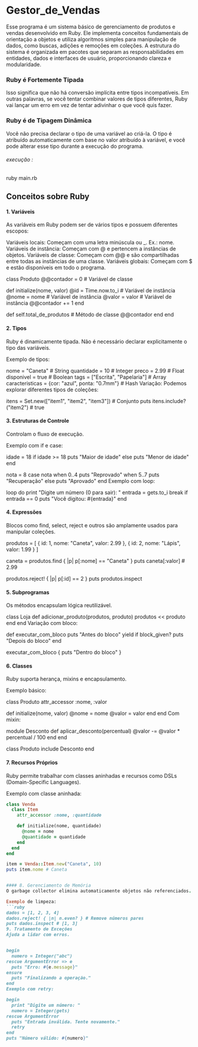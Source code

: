 # Gestor_de_Vendas
Esse programa é um sistema básico de gerenciamento de produtos e vendas desenvolvido em Ruby. Ele implementa conceitos fundamentais de orientação a objetos e utiliza algoritmos simples para manipulação de dados, como buscas, adições e remoções em coleções. A estrutura do sistema é organizada em pacotes que separam as responsabilidades em entidades, dados e interfaces de usuário, proporcionando clareza e modularidade.

### Ruby é Fortemente Tipada
Isso significa que não há conversão implícita entre tipos incompatíveis. Em outras palavras, se você tentar combinar valores de tipos diferentes, Ruby vai lançar um erro em vez de tentar adivinhar o que você quis fazer.


### Ruby é de Tipagem Dinâmica
Você não precisa declarar o tipo de uma variável ao criá-la. O tipo é atribuído automaticamente com base no valor atribuído à variável, e você pode alterar esse tipo durante a execução do programa.

###### execução :

ruby main.rb


## Conceitos sobre Ruby

#### 1. Variáveis
As variáveis em Ruby podem ser de vários tipos e possuem diferentes escopos:

Variáveis locais: Começam com uma letra minúscula ou _. Ex.: nome.
Variáveis de instância: Começam com @ e pertencem a instâncias de objetos.
Variáveis de classe: Começam com @@ e são compartilhadas entre todas as instâncias de uma classe.
Variáveis globais: Começam com $ e estão disponíveis em todo o programa.

class Produto
  @@contador = 0 # Variável de classe

  def initialize(nome, valor)
    @id = Time.now.to_i       # Variável de instância
    @nome = nome              # Variável de instância
    @valor = valor            # Variável de instância
    @@contador += 1
  end

  def self.total_de_produtos # Método de classe
    @@contador
  end
end
#### 2. Tipos
Ruby é dinamicamente tipada. Não é necessário declarar explicitamente o tipo das variáveis.

Exemplo de tipos:

nome = "Caneta"         # String
quantidade = 10         # Integer
preco = 2.99            # Float
disponivel = true       # Boolean
tags = ["Escrita", "Papelaria"] # Array
caracteristicas = {cor: "azul", ponta: "0.7mm"} # Hash
Variação:
Podemos explorar diferentes tipos de coleções:


itens = Set.new(["item1", "item2", "item3"]) # Conjunto
puts itens.include?("item2") # true
#### 3. Estruturas de Controle
Controlam o fluxo de execução.

Exemplo com if e case:

idade = 18
if idade >= 18
  puts "Maior de idade"
else
  puts "Menor de idade"
end

nota = 8
case nota
when 0..4
  puts "Reprovado"
when 5..7
  puts "Recuperação"
else
  puts "Aprovado"
end
Exemplo com loop:

loop do
  print "Digite um número (0 para sair): "
  entrada = gets.to_i
  break if entrada == 0
  puts "Você digitou: #{entrada}"
end
#### 4. Expressões
Blocos como find, select, reject e outros são amplamente usados para manipular coleções.


produtos = [
  { id: 1, nome: "Caneta", valor: 2.99 },
  { id: 2, nome: "Lápis", valor: 1.99 }
]

caneta = produtos.find { |p| p[:nome] == "Caneta" }
puts caneta[:valor] # 2.99

produtos.reject! { |p| p[:id] == 2 }
puts produtos.inspect
#### 5. Subprogramas
Os métodos encapsulam lógica reutilizável.


class Loja
  def adicionar_produto(produtos, produto)
    produtos << produto
  end
end
Variação com bloco:

def executar_com_bloco
  puts "Antes do bloco"
  yield if block_given?
  puts "Depois do bloco"
end

executar_com_bloco { puts "Dentro do bloco" }
#### 6. Classes
Ruby suporta herança, mixins e encapsulamento.

Exemplo básico:

class Produto
  attr_accessor :nome, :valor

  def initialize(nome, valor)
    @nome = nome
    @valor = valor
  end
end
Com mixin:

module Desconto
  def aplicar_desconto(percentual)
    @valor -= @valor * percentual / 100
  end
end

class Produto
  include Desconto
end
#### 7. Recursos Próprios
Ruby permite trabalhar com classes aninhadas e recursos como DSLs (Domain-Specific Languages).

Exemplo com classe aninhada:
```ruby
class Venda
  class Item
    attr_accessor :nome, :quantidade

    def initialize(nome, quantidade)
      @nome = nome
      @quantidade = quantidade
    end
  end
end

item = Venda::Item.new("Caneta", 10)
puts item.nome # Caneta


#### 8. Gerenciamento de Memória
O garbage collector elimina automaticamente objetos não referenciados.

Exemplo de limpeza:
```ruby
dados = [1, 2, 3, 4]
dados.reject! { |n| n.even? } # Remove números pares
puts dados.inspect # [1, 3]
9. Tratamento de Exceções
Ajuda a lidar com erros.


begin
  numero = Integer("abc")
rescue ArgumentError => e
  puts "Erro: #{e.message}"
ensure
  puts "Finalizando a operação."
end
Exemplo com retry:

begin
  print "Digite um número: "
  numero = Integer(gets)
rescue ArgumentError
  puts "Entrada inválida. Tente novamente."
  retry
end
puts "Número válido: #{numero}"
